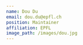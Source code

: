 ```yaml
---
name: Dou Du
email: dou.du@epfl.ch
position: Maintainer
affiliation: EPFL
image_path: /images/dou.jpg
---
```

